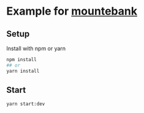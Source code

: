 # Example for [mountebank](http://www.mbtest.org/)

## Setup
Install with npm or yarn
```sh
npm install
## or
yarn install
```
## Start
```sh
yarn start:dev
````
